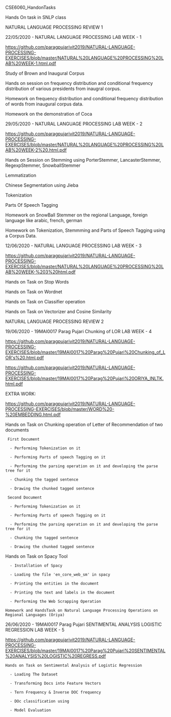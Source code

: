 CSE6060_HandonTasks

Hands On task in SNLP class

NATURAL LANGUAGE PROCESSING REVIEW 1

 22/05/2020 - NATURAL LANGUAGE PROCESSING LAB WEEK - 1
 
 https://github.com/paragpujarivit2019/NATURAL-LANGUAGE-PROCESSING-EXERCISES/blob/master/NATURAL%20LANGUAGE%20PROCESSING%20LAB%20WEEK-1.html.pdf 
 
  Study of Brown and Inaugural Corpus
  
  Hands on session on frequency distribution and conditional frequency distribution of various presidents from inaugral corpus.
  
  Homework on frequency distribution and conditional frequency distribution of words from inaugural corpus data.
  
  Homework on the demonstration of Coca
  
  
29/05/2020 - NATURAL LANGUAGE PROCESSING LAB WEEK - 2

https://github.com/paragpujarivit2019/NATURAL-LANGUAGE-PROCESSING-EXERCISES/blob/master/NATURAL%20LANGUAGE%20PROCESSING%20LAB%20WEEK-2%20.html.pdf

  Hands on Session on Stemming using PorterStemmer, LancasterStemmer, RegexpStemmer, SnowballStemmer
  
  Lemmatization
  
  Chinese Segmentation using Jieba
  
  Tokenization
  
  Parts Of Speech Tagging
  
  Homework on SnowBall Stemmer on the regional Language, foreign language like arabic, french, german
  
  Homework on Tokenization, Stemmming and Parts of Speech Tagging using a Corpus Data.
  
 12/06/2020 - NATURAL LANGUAGE PROCESSING LAB WEEK - 3
 
 https://github.com/paragpujarivit2019/NATURAL-LANGUAGE-PROCESSING-EXERCISES/blob/master/NATURAL%20LANGUAGE%20PROCESSING%20LAB%20WEEK-%203%20html.pdf
 
  Hands on Task on Stop Words
  
  Hands on Task on Wordnet
  
  Hands on Task on Classifier operation
  
  Hands on Task on Vectorizer and Cosine Similarity
  
NATURAL LANGUAGE PROCESSING REVIEW 2  

 19/06/2020 - 19MAI0017 Parag Pujari Chunking of LOR LAB WEEK - 4
 
 https://github.com/paragpujarivit2019/NATURAL-LANGUAGE-PROCESSING-EXERCISES/blob/master/19MAI0017%20Parag%20Pujari%20Chunking_of_LOR's%20.html.pdf
 
 https://github.com/paragpujarivit2019/NATURAL-LANGUAGE-PROCESSING-EXERCISES/blob/master/19MAI0017%20Parag%20Pujari%20ORIYA_INLTK.html.pdf
 
 EXTRA WORK:
 
 https://github.com/paragpujarivit2019/NATURAL-LANGUAGE-PROCESSING-EXERCISES/blob/master/WORD%20-%20EMBEDDING.html.pdf
 
  Hands on Task on Chunking operation of Letter of Recommendation of two documents
  
     First Document
     
      - Performing Tokenization on it
      
      - Performing Parts of speech Tagging on it
      
      - Performing the parsing operation on it and developing the parse tree for it
      
      - Chunking the tagged sentence
      
      - Drawing the chunked tagged sentence
      
     Second Document
     
      - Performing Tokenization on it
      
      - Performing Parts of speech Tagging on it
      
      - Performing the parsing operation on it and developing the parse tree for it
      
      - Chunking the tagged sentence
      
      - Drawing the chunked tagged sentence
      
   Hands on Task on Spacy Tool
   
      - Installation of Spacy
      
      - Loading the file 'en_core_web_sm' in spacy
      
      - Printing the entities in the document
      
      - Printing the text and labels in the document
      
      - Performing the Web Scrapping Operation
      
    Homework and HandsTask on Natural Language Processing Operations on Regional Languages (Oriya)
    

 26/06/2020 - 19MAI0017 Parag Pujari SENTIMENTAL ANALYSIS LOGISTIC REGRESSION LAB WEEK - 5
 
 https://github.com/paragpujarivit2019/NATURAL-LANGUAGE-PROCESSING-EXERCISES/blob/master/19MAI0017%20Parag%20Pujari%20SENTIMENTAL%20ANALYSIS%20LOGISTIC%20REGRESS.pdf
 
    Hands on Task on Sentimental Analysis of Logistic Regression
    
      - Loading The Dataset
      
      - Transforming Docs into Feature Vectors
      
      - Tern Frequency & Inverse DOC frequency
      
      - DOc classification using
      
      - Model Evaluation
   
  
      
  
  
  
  
  
  




